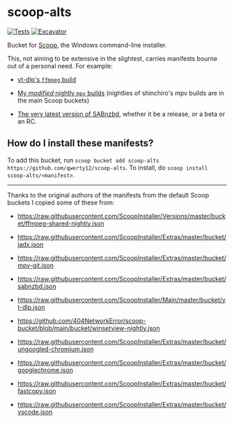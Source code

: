 # scoop-alts

[![Tests](https://github.com/qwerty12/scoop-alts/actions/workflows/ci.yml/badge.svg)](https://github.com/qwerty12/scoop-alts/actions/workflows/ci.yml) [![Excavator](https://github.com/qwerty12/scoop-alts/actions/workflows/excavator.yml/badge.svg)](https://github.com/qwerty12/scoop-alts/actions/workflows/excavator.yml)

Bucket for [Scoop](https://scoop.sh), the Windows command-line installer.

This, not aiming to be extensive in the slightest, carries manifests bourne out of a personal need. For example:

* [yt-dlp's `ffmpeg` build](https://github.com/yt-dlp/FFmpeg-Builds)

* [My *modified* nightly `mpv` builds](https://github.com/qwerty12/mpv-winbuild) (nightlies of shinchiro's mpv builds are in the main Scoop buckets)

* [The very latest version of SABnzbd](https://github.com/sabnzbd/sabnzbd/releases), whether it be a release, or a beta or an RC.

How do I install these manifests?
---------------------------------

To add this bucket, run `scoop bucket add scoop-alts https://github.com/qwerty12/scoop-alts`. To install, do `scoop install scoop-alts/<manifest>`.

---------------------------------

Thanks to the original authors of the manifests from the default Scoop buckets I copied some of these from:

* https://raw.githubusercontent.com/ScoopInstaller/Versions/master/bucket/ffmpeg-shared-nightly.json

* https://raw.githubusercontent.com/ScoopInstaller/Extras/master/bucket/jadx.json

* https://raw.githubusercontent.com/ScoopInstaller/Extras/master/bucket/mpv-git.json

* https://raw.githubusercontent.com/ScoopInstaller/Extras/master/bucket/sabnzbd.json

* https://raw.githubusercontent.com/ScoopInstaller/Main/master/bucket/yt-dlp.json

* https://github.com/404NetworkError/scoop-bucket/blob/main/bucket/winsetview-nightly.json

* https://raw.githubusercontent.com/ScoopInstaller/Extras/master/bucket/ungoogled-chromium.json

* https://raw.githubusercontent.com/ScoopInstaller/Extras/master/bucket/googlechrome.json

* https://raw.githubusercontent.com/ScoopInstaller/Extras/master/bucket/fastcopy.json

* https://raw.githubusercontent.com/ScoopInstaller/Extras/master/bucket/vscode.json
